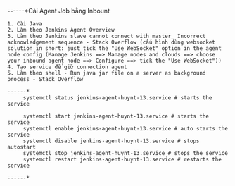 ------*Cài Agent Job bằng Inbount

    1. Cài Java 
    2. Làm theo Jenkins Agent Overview
    3. Làm theo Jenkins slave cannot connect with master_ Incorrect acknowledgement sequence - Stack Overflow (cấu hình dùng websocket solution in short: just tick the "Use WebSocket" option in the agent node config (Manage Jenkins ==> Manage nodes and clouds ==> choose your inbound agent node ==> Configure ==> tick the "Use WebSocket"))
    4. Tạo service để giữ connection agent 
    5. Làm theo shell - Run java jar file on a server as background process - Stack Overflow

    ------*
         systemctl status jenkins-agent-huynt-13.service # starts the service

         systemctl start jenkins-agent-huynt-13.service # starts the service
         systemctl enable jenkins-agent-huynt-13.service # auto starts the service
         systemctl disable jenkins-agent-huynt-13.service # stops autostart
         systemctl stop jenkins-agent-huynt-13.service # stops the service
         systemctl restart jenkins-agent-huynt-13.service # restarts the service

    ------*

